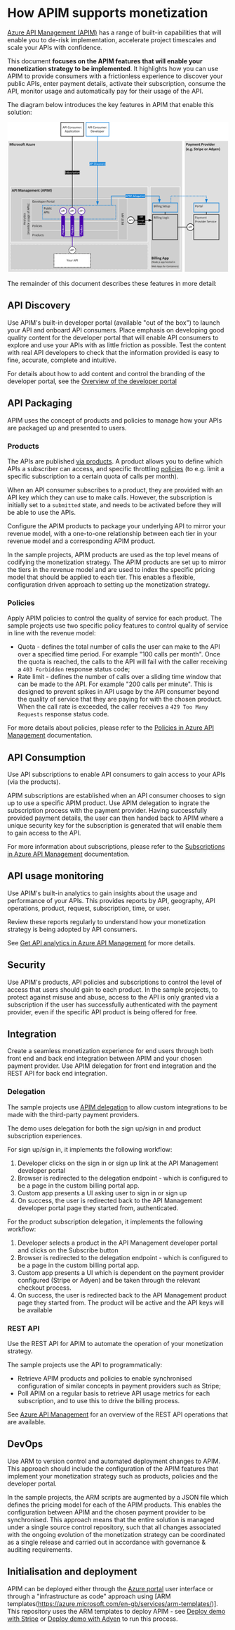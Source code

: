 # How APIM supports monetization

[Azure API Management (APIM)](https://docs.microsoft.com/en-us/azure/api-management/) has a range of built-in capabilities that will enable you to de-risk implementation, accelerate project timescales and scale your APIs with confidence.

This document **focuses on the APIM features that will enable your monetization strategy to be implemented**.  It highlights how you can use APIM to provide consumers with a frictionless experience to discover your public APIs, enter payment details, activate their subscription, consume the API, monitor usage and automatically pay for their usage of the API.

The diagram below introduces the key features in APIM that enable this solution:

![](architecture-overview.png)

The remainder of this document describes these features in more detail:

## API Discovery

Use APIM's built-in developer portal (available "out of the box") to launch your API and onboard API consumers.  Place emphasis on developing good quality content for the developer portal that will enable API consumers to explore and use your APIs with as little friction as possible.  Test the content with real API developers to check that the information provided is easy to fine, accurate, complete and intuitive.

For details about how to add content and control the branding of the developer portal, see the [Overview of the developer portal](https://docs.microsoft.com/en-us/azure/api-management/api-management-howto-developer-portal)

## API Packaging

APIM uses the concept of products and policies to manage how your APIs are packaged up and presented to users.

### Products

The APIs are published [via products](https://docs.microsoft.com/en-us/azure/api-management/api-management-howto-add-products). A product allows you to define which APIs a subscriber can access, and specific throttling [policies](https://docs.microsoft.com/en-us/azure/api-management/api-management-howto-policies) (to e.g. limit a specific subscription to a certain quota of calls per month).

When an API consumer subscribes to a product, they are provided with an API key which they can use to make calls. However, the subscription is initially set to a `submitted` state, and needs to be activated before they will be able to use the APIs.

Configure the APIM products to package your underlying API to mirror your revenue model, with a one-to-one relationship between each tier in your revenue model and a corresponding APIM product.

In the sample projects, APIM products are used as the top level means of codifying the monetization strategy.  The APIM products are set up to mirror the tiers in the revenue model and are used to index the specific pricing model that should be applied to each tier.  This enables a flexible, configuration driven approach to setting up the monetization strategy.

### Policies

Apply APIM policies to control the quality of service for each product.  The sample projects use two specific policy features to control quality of service in line with the revenue model:

- Quota - defines the total number of calls the user can make to the API over a specified time period.  For example "100 calls per month".  Once the quota is reached, the calls to the API will fail with the caller receiving a `403 Forbidden` response status code;
- Rate limit - defines the number of calls over a sliding time window that can be made to the API.  For example "200 calls per minute".  This is designed to prevent spikes in API usage by the API consumer beyond the quality of service that they are paying for with the chosen product.  When the call rate is exceeded, the caller receives a `429 Too Many Requests` response status code.

For more details about policies, please refer to the [Policies in Azure API Management](https://docs.microsoft.com/en-us/azure/api-management/api-management-howto-policies) documentation.

## API Consumption

Use API subscriptions to enable API consumers to gain access to your APIs (via the products).

APIM subscriptions are established when an API consumer chooses to sign up to use a specific APIM product.  Use APIM delegation to ingrate the subscription process with the payment provider.  Having successfully provided payment details, the user can then handed back to APIM where a unique security key for the subscription is generated that will enable them to gain access to the API.

For more information about subscriptions, please refer to the [Subscriptions in Azure API Management](https://docs.microsoft.com/en-us/azure/api-management/api-management-subscriptions) documentation.

## API usage monitoring

Use APIM's built-in analytics to gain insights about the usage and performance of your APIs.  This provides reports by API, geography, API operations, product, request, subscription, time, or user.

Review these reports regularly to understand how your monetization strategy is being adopted by API consumers.

See [Get API analytics in Azure API Management](https://docs.microsoft.com/en-us/azure/api-management/howto-use-analytics) for more details.

## Security

Use APIM's products, API policies and subscriptions to control the level of access that users should gain to each product.  In the sample projects, to protect against misuse and abuse, access to the API is only granted via a subscription if the user has successfully authenticated with the payment provider, even if the specific API product is being offered for free.

## Integration

Create a seamless monetization experience for end users through both front end and back end integration between APIM and your chosen payment provider.  Use APIM delegation for front end integration and the REST API for back end integration.

### Delegation

The sample projects use [APIM delegation](https://docs.microsoft.com/en-us/azure/api-management/api-management-howto-setup-delegation) to allow custom integrations to be made with the third-party payment providers.

The demo uses delegation for both the sign up/sign in and product subscription experiences.

For sign up/sign in, it implements the following workflow:

1. Developer clicks on the sign in or sign up link at the API Management developer portal
2. Browser is redirected to the delegation endpoint - which is configured to be a page in the custom billing portal app.
3. Custom app presents a UI asking user to sign in or sign up
4. On success, the user is redirected back to the API Management developer portal page they started from, authenticated.

For the product subscription delegation, it implements the following workflow:

1. Developer selects a product in the API Management developer portal and clicks on the Subscribe button
1. Browser is redirected to the delegation endpoint - which is configured to be a page in the custom billing portal app.
1. Custom app presents a UI which is dependent on the payment provider configured (Stripe or Adyen) and be taken through the relevant checkout process.
2. On success, the user is redirected back to the API Management product page they started from.  The product will be active and the API keys will be available

### REST API

Use the REST API for APIM to automate the operation of your monetization strategy.

The sample projects use the API to programmatically:

- Retrieve APIM products and policies to enable synchronised configuration of similar concepts in payment providers such as Stripe;
- Poll APIM on a regular basis to retrieve API usage metrics for each subscription, and to use this to drive the billing process.

See [Azure API Management](https://docs.microsoft.com/en-us/rest/api/apimanagement/) for an overview of the REST API operations that are available.

## DevOps

Use ARM to version control and automated deployment changes to APIM.  This approach should include the configuration of the APIM features that implement your monetization strategy such as products, policies and the developer portal.

In the sample projects, the ARM scripts are augmented by a JSON file which defines the pricing model for each of the APIM products.  This enables the configuration between APIM and the chosen payment provider to be synchronised.  This approach means that the entire solution is managed under a single source control repository, such that all changes associated with the ongoing evolution of the monetization strategy can be coordinated as a single release and carried out in accordance with governance & auditing requirements.

## Initialisation and deployment

APIM can be deployed either through the [Azure portal](https://portal.azure.com/) user interface or through a "infrastructure as code" approach using [ARM templates(https://azure.microsoft.com/en-gb/services/arm-templates/)].  This repository uses the ARM templates to deploy APIM - see [Deploy demo with Stripe](./documentation/stripe-deploy.md) or [Deploy demo with Adyen](./documentation/adyen-deploy.md) to run this process.
